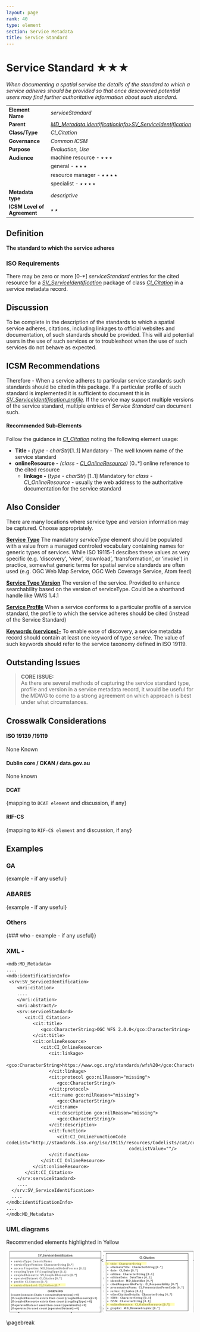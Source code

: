 ```yaml
---
layout: page
rank: 40
type: element
section: Service Metadata
title: Service Standard
---
```

# Service Standard  ★★★ 

*When documenting a spatial service the details of the standard to which a service adheres should be provided so that once descovered potential users may find further authoritative information about such standard.*

|  |  |
| --- | --- |
| **Element Name** | *serviceStandard* |
| **Parent** |  *[MD_Metadata.identificationInfo>SV_ServiceIdentification](./ServiceIdentification)* |
| **Class/Type** | *CI_Citation* |
| **Governance** |  *Common ICSM* |
| **Purpose** | *Evaluation, Use* |
| **Audience** | machine resource - ⭑ ⭑ ⭑ |
|  | general - ⭑ ⭑ ⭑ |
|  | resource manager - ⭑ ⭑ ⭑ ⭑ |
|  | specialist - ⭑ ⭑ ⭑ ⭑ |
| **Metadata type** | *descriptive* |
| **ICSM Level of Agreement** | ⭑ ⭑ |

## Definition  
**The standard to which the service adheres**

### ISO Requirements

There may be zero or more [0-\*] *serviceStandard* entries for the cited resource for a  *[SV_ServiceIdentification](./ServiceIdentification)* package of class *[CI_Citation](./class-CI_Citation)* in a service metadata record.

## Discussion  
To be complete in the description of the standards to which a spatial service adheres, citations, including linkages to official websites and documentation, of such standards should be provided. This will aid potential users in the use of such services or to troubleshoot when the use of such services do not behave as expected.


## ICSM Recommendations 

Therefore - When a service adheres to particular service standards such standards should be cited in this package. If a particular profile of such standard is implemented it is sufficient to document this in *[SV_ServiceIdentification.profile](./ServiceProfile).* If the service may support multiple versions of the service standard, multiple entries of *Service Standard* can document such.

#### Recommended Sub-Elements 
Follow the guidance in *[CI_Citation](./class-CI_Citation)* noting the following element usage:

- **Title -** *(type - charStr)*[1..1] Mandatory -  The well known name of the service standard
- **onlineResource -**  *(class -  [CI_OnlineResource](./class-CI_OnlineResource))* [0..\*] online reference to the cited resource
  - **linkage -** (*type - charStr*) [1..1] Mandatory for *class - CI_OnlineResource* - usually the web address to the authoritative documentation for the service standard

## Also Consider
There are many locations where service type and version information may be captured. Choose appropriately.

**[Service Type](./ServiceType)** The mandatory *serviceType* element should be populated with a value from a managed controled vocabulary containing names for generic types of services. While ISO 19115-1 descibes these values as very specific (e.g. ‘discovery’, ‘view’, ‘download’, ‘transformation’, or ‘invoke') in practice, somewhat generic terms for spatial service standards are often used (e.g. OGC Web Map Service, OGC Web Coverage Service, Atom feed)

**[Service Type Version](./ServiceTypeVersion)** The version of the service.  Provided to enhance searchability based on the version of serviceType. Could be a shorthand handle like WMS 1.4.1

**[Service Profile](./ServiceProfile)**  When a service conforms to a particular profile of a service standard, the profile to which the service adheres should be cited (instead of the Service Standard)

**[Keywords (services)-](./Keywords)**  To enable ease of discovery, a service metadata record should contain at least one keyword of type *service*. The value of such keywords should refer to the service taxonomy defined in ISO 19119.

## Outstanding Issues

> **CORE ISSUE:**  
As there are several methods of capturing the service standard type, profile and version in a service metadata record, it would be useful for the MDWG to come to a strong agreement on which approach is best under what circumstances.


## Crosswalk Considerations 

#### ISO 19139 /19119
None Known

#### Dublin core / CKAN / data.gov.au 
None known

#### DCAT 
{mapping to `DCAT element` and discussion, if any}

#### RIF-CS
{mapping to `RIF-CS element` and discussion, if any}

## Examples

### GA
{example - if any useful}

### ABARES
{example - if any useful}

### Others
{### who - example - if any useful}}

### XML -

```
<mdb:MD_Metadata>
....
<mdb:identificationInfo>
 <srv:SV_ServiceIdentification>
    <mri:citation>
    ....
    </mri:citation>
    <mri:abstract/>
    <srv:serviceStandard>
       <cit:CI_Citation>
          <cit:title>
             <gco:CharacterString>OGC WFS 2.0.0</gco:CharacterString>
          </cit:title>
          <cit:onlineResource>
             <cit:CI_OnlineResource>
                <cit:linkage>
                   <gco:CharacterString>https://www.ogc.org/standards/wfs%20</gco:CharacterString>
                </cit:linkage>
                <cit:protocol gco:nilReason="missing">
                   <gco:CharacterString/>
                </cit:protocol>
                <cit:name gco:nilReason="missing">
                   <gco:CharacterString/>
                </cit:name>
                <cit:description gco:nilReason="missing">
                   <gco:CharacterString/>
                </cit:description>
                <cit:function>
                   <cit:CI_OnLineFunctionCode codeList="http://standards.iso.org/iso/19115/resources/Codelists/cat/codelists.xml#CI_OnLineFunctionCode"
                                              codeListValue=""/>
                </cit:function>
             </cit:CI_OnlineResource>
          </cit:onlineResource>
       </cit:CI_Citation>
    </srv:serviceStandard>
    ....
  </srv:SV_ServiceIdentification>
  ....
</mdb:identificationInfo>
....
</mdb:MD_Metadata>
```

### UML diagrams

Recommended elements highlighted in Yellow

![Service Standard](../images/ServiceStandard.png)

\pagebreak
